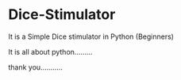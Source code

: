 # Dice-Stimulator
It is a Simple Dice stimulator in Python (Beginners)

It is all about python.........

thank you...........

